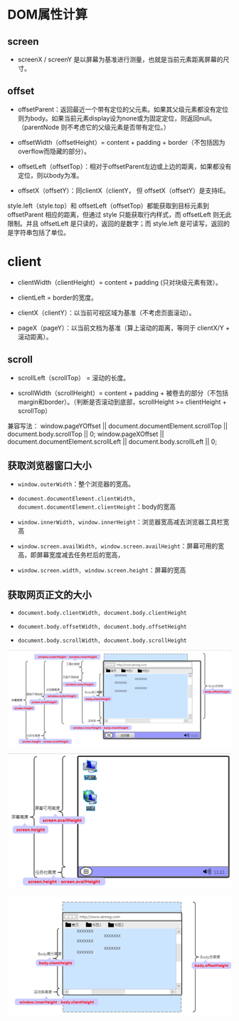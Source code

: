 # DOM属性计算

## screen

- screenX / screenY 是以屏幕为基准进行测量，也就是当前元素距离屏幕的尺寸。         


## offset

- offsetParent：返回最近一个带有定位的父元素。如果其父级元素都没有定位则为body。如果当前元素display设为none或为固定定位，则返回null。（parentNode 则不考虑它的父级元素是否带有定位。）

- offsetWidth（offsetHeight）= content + padding + border（不包括因为overflow而隐藏的部分）。

- offsetLeft（offsetTop）：相对于offsetParent左边或上边的距离，如果都没有定位，则以body为准。

- offsetX（offsetY）：同clientX（clientY， 但 offsetX（offsetY）是支持IE。

style.left（style.top）和 offsetLeft（offsetTop）都能获取到目标元素到 offsetParent 相应的距离，但通过 style 只能获取行内样式，而 offsetLeft 则无此限制。并且 offsetLeft 是只读的，返回的是数字；而 style.left 是可读写，返回的是字符串包括了单位。

# client

- clientWidth（clientHeight）= content + padding (只对块级元素有效）。

- clientLeft = border的宽度。

- clientX（clientY）：以当前可视区域为基准（不考虑页面滚动）。  

- pageX（pageY）：以当前文档为基准（算上滚动的距离，等同于 clientX/Y + 滚动距离）。


## scroll

- scrollLeft（scrollTop） = 滚动的长度。

- scrollWidth（scrollHeight）= content + padding + 被卷去的部分（不包括margin和border）。（判断是否滚动到底部，scrollHeight >= clientHeight + scrollTop）

兼容写法：
window.pageYOffset || document.documentElement.scrollTop || document.body.scrollTop || 0;
window.pageXOffset || document.documentElement.scrollLeft || document.body.scrollLeft || 0;

## 获取浏览器窗口大小

- `window.outerWidth`：整个浏览器的宽高。

- `document.documentElement.clientWidth, document.documentElement.clientHeight`：body的宽高

- `window.innerWidth, window.innerHeight`：浏览器宽高减去浏览器工具栏宽高

- `window.screen.availWidth, window.screen.availHeight`：屏幕可用的宽高，即屏幕宽度减去任务栏后的宽高，

- `window.screen.width, window.screen.height`：屏幕的宽高


## 获取网页正文的大小

- `document.body.clientWidth, document.body.clientHeight`

- `document.body.offsetWidth, document.body.offsetHeight`

- `document.body.scrollWidth, document.body.scrollHeight`


![](./images/1.png)

![](./images/2.png)

![](./images/3.png)